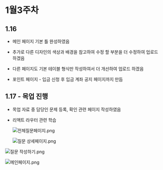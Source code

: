 # 1월3주차

## 1.16

- 메인 페이지 기본 틀 완성하였음

- 추가로 다른 디자인의 색상과 배경을 참고하여 수정 할 부분을 더 수정하여 업로드 하겠음

- 다른 페이지도 기본 테이블 형식만 작성하여서 더 개선하여 업로드 하겠음

- 포인트 페이지 - 입금 신청 후 입금 계좌 공지 페이지까지 만듬



## 1.17 - 목업 진행

- 목업 자료 중 담당인 문제 등록, 확인 관련 페이지 작성하였음

- 리액트 라우터 관련 학습
  
  ![전체질문페이지.png](C:\Users\SSAFY\Desktop\SeongDo\S08P12A508\S08P12A508\전체질문페이지.png)
  
  ![질문 상세페이지.png](C:\Users\SSAFY\Desktop\SeongDo\S08P12A508\S08P12A508\질문%20상세페이지.png)



![질문 작성하기.png](C:\Users\SSAFY\Desktop\SeongDo\S08P12A508\S08P12A508\질문%20작성하기.png)

![메인페이지.png](C:\Users\SSAFY\Desktop\SeongDo\S08P12A508\S08P12A508\메인페이지.png)
